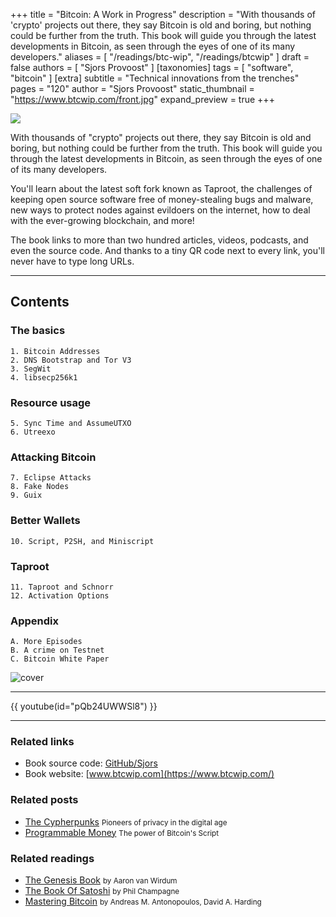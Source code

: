 +++
title = "Bitcoin: A Work in Progress"
description = "With thousands of 'crypto' projects out there, they say Bitcoin is old and boring, but nothing could be further from the truth. This book will guide you through the latest developments in Bitcoin, as seen through the eyes of one of its many developers."
aliases = [ "/readings/btc-wip", "/readings/btcwip" ]
draft = false
authors = [ "Sjors Provoost" ]
[taxonomies]
tags = [ "software", "bitcoin" ]
[extra]
subtitle = "Technical innovations from the trenches"
pages = "120"
author = "Sjors Provoost"
static_thumbnail = "https://www.btcwip.com/front.jpg"
expand_preview = true
+++

<img border="0" src="https://www.btcwip.com/front.jpg" >

With thousands of "crypto" projects out there, they say Bitcoin is old and boring, but nothing could be further from the truth. This book will guide you through the latest developments in Bitcoin, as seen through the eyes of one of its many developers.

<!-- more -->

You'll learn about the latest soft fork known as Taproot, the challenges of keeping open source software free of money-stealing bugs and malware, new ways to protect nodes against evildoers on the internet, how to deal with the ever-growing blockchain, and more!

The book links to more than two hundred articles, videos, podcasts, and even the source code. And thanks to a tiny QR code next to every link, you'll never have to type long URLs.

---

## Contents

### The basics

    1. Bitcoin Addresses
    2. DNS Bootstrap and Tor V3
    3. SegWit
    4. libsecp256k1

### Resource usage
    5. Sync Time and AssumeUTXO
    6. Utreexo

### Attacking Bitcoin
    7. Eclipse Attacks
    8. Fake Nodes
    9. Guix

### Better Wallets
    10. Script, P2SH, and Miniscript

### Taproot
    11. Taproot and Schnorr
    12. Activation Options

### Appendix
    A. More Episodes
    B. A crime on Testnet
    C. Bitcoin White Paper


![cover](/images/readings/2024-08-02/sjors-and-chema.jpg)

---

{{ youtube(id="pQb24UWWSl8") }}

---

### Related links

- Book source code: [GitHub/Sjors](https://github.com/Sjors/nado-book/)
- Book website: [www.btcwip.com](https://www.btcwip.com/)

### Related posts

- [The Cypherpunks](/blog/the-cypherpunks) <small>Pioneers of privacy in the digital age</small>
- [Programmable Money](/blog/programmable-money) <small>The power of Bitcoin's Script</small>

### Related readings

- [The Genesis Book](/readings/the-genesis-book/) <small>by Aaron van Wirdum</small>
- [The Book Of Satoshi](/readings/the-book-of-satoshi/) <small>by Phil Champagne</small>
- [Mastering Bitcoin](/readings/mastering-bitcoin/) <small>by Andreas M. Antonopoulos, David A. Harding</small>
